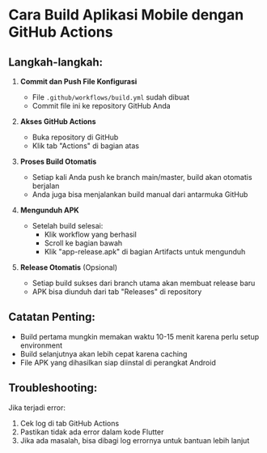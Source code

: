 # Cara Build Aplikasi Mobile dengan GitHub Actions

## Langkah-langkah:

1. **Commit dan Push File Konfigurasi**
   - File `.github/workflows/build.yml` sudah dibuat
   - Commit file ini ke repository GitHub Anda

2. **Akses GitHub Actions**
   - Buka repository di GitHub
   - Klik tab "Actions" di bagian atas

3. **Proses Build Otomatis**
   - Setiap kali Anda push ke branch main/master, build akan otomatis berjalan
   - Anda juga bisa menjalankan build manual dari antarmuka GitHub

4. **Mengunduh APK**
   - Setelah build selesai:
     - Klik workflow yang berhasil
     - Scroll ke bagian bawah
     - Klik "app-release.apk" di bagian Artifacts untuk mengunduh

5. **Release Otomatis** (Opsional)
   - Setiap build sukses dari branch utama akan membuat release baru
   - APK bisa diunduh dari tab "Releases" di repository

## Catatan Penting:
- Build pertama mungkin memakan waktu 10-15 menit karena perlu setup environment
- Build selanjutnya akan lebih cepat karena caching
- File APK yang dihasilkan siap diinstal di perangkat Android

## Troubleshooting:
Jika terjadi error:
1. Cek log di tab GitHub Actions
2. Pastikan tidak ada error dalam kode Flutter
3. Jika ada masalah, bisa dibagi log errornya untuk bantuan lebih lanjut